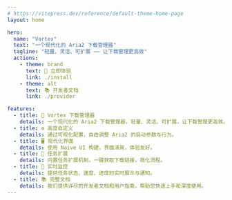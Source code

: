 ```yaml
---
# https://vitepress.dev/reference/default-theme-home-page
layout: home

hero:
  name: "Vortex"
  text: "一个现代化的 Aria2 下载管理器"
  tagline: "轻量、灵活、可扩展 —— 让下载管理更高效"
  actions:
    - theme: brand
      text: 🚀 立即体验
      link: ./install
    - theme: alt
      text: 📚 开发者文档
      link: ./provider

features:
  - title: 🌟 Vortex 下载管理器
    details: 一个现代化的 Aria2 下载管理器，轻量、灵活、可扩展，让下载管理更高效。
  - title: ⚙️ 高度自定义
    details: 通过可视化配置，自由调整 Aria2 的启动参数与行为。
  - title: 🖥️ 现代化界面
    details: 使用 Naive UI 构建，界面清爽，体验友好。
  - title: 🔌 任务扩展
    details: 内置任务扩展机制，一键获取下载链接，简化流程。
  - title: 📡 实时监控
    details: 提供任务状态、速度、进度的实时展示与通知。
  - title: 📚 完整文档
    details: 我们提供详尽的开发者文档和用户指南，帮助您快速上手和深度使用。
---
```

